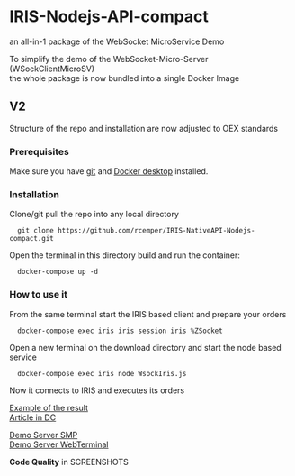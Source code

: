 
# IRIS-Nodejs-API-compact
an all-in-1 package of the WebSocket MicroService Demo 

To simplify the demo of the WebSocket-Micro-Server (WSockClientMicroSV)  
the whole package is now bundled into a single Docker Image  
## V2
 Structure of the repo and installation are now adjusted to OEX standards
### Prerequisites
Make sure you have [git](https://git-scm.com/book/en/v2/Getting-Started-Installing-Git) and [Docker desktop](https://www.docker.com/products/docker-desktop) installed.   
### Installation   
Clone/git pull the repo into any local directory  
```
  git clone https://github.com/rcemper/IRIS-NativeAPI-Nodejs-compact.git
```
Open the terminal in this directory build and run the container:   
```
  docker-compose up -d   
```
### How to use it
From the same terminal start the IRIS based client and prepare your orders   
~~~
  docker-compose exec iris iris session iris %ZSocket
~~~
Open a new terminal on the download directory and start the node based service   
~~~
  docker-compose exec iris node WsockIris.js
~~~
Now it connects to IRIS and executes its orders    

[Example of the result](https://github.com/rcemper/IRIS-NativeAPI-Nodejs-compact/blob/master/Result.JPG?raw=true)   
[Article in DC](https://community.intersystems.com/post/iris-nativeapi-nodejs-compact)   

[Demo Server SMP](https://nodejs-api-compact.demo.community.intersystems.com/csp/sys/UtilHome.csp)   
[Demo Server WebTerminal](https://nodejs-api-compact.demo.community.intersystems.com/terminal/)    
        
**Code Quality** in SCREENSHOTS   
